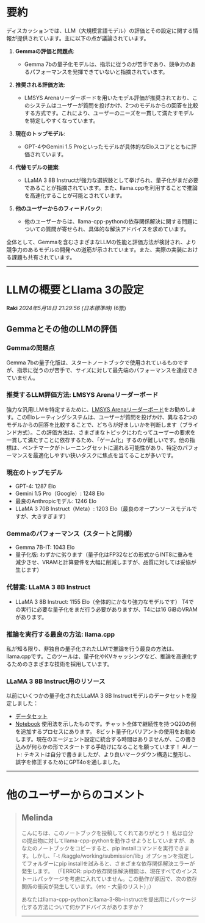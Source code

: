 # 要約 
ディスカッションでは、LLM（大規模言語モデル）の評価とその設定に関する情報が提供されています。主に以下の点が議論されています。

1. **Gemmaの評価と問題点**:
   - Gemma 7bの量子化モデルは、指示に従うのが苦手であり、競争力のあるパフォーマンスを発揮できていないと指摘されています。

2. **推奨される評価方法**:
   - LMSYS Arenaリーダーボードを用いたモデル評価が推奨されており、このシステムはユーザーが質問を投げかけ、2つのモデルからの回答を比較する方式です。これにより、ユーザーのニーズを一貫して満たすモデルを特定しやすくなっています。

3. **現在のトップモデル**:
   - GPT-4やGemini 1.5 Proといったモデルが具体的なEloスコアとともに評価されています。

4. **代替モデルの提案**:
   - LLaMA 3 8B Instructが強力な選択肢として挙げられ、量子化がまだ必要であることが指摘されています。また、llama.cppを利用することで推論を高速化することが可能とされています。

5. **他のユーザーからのフィードバック**:
   - 他のユーザーからは、llama-cpp-pythonの依存関係解決に関する問題についての質問が寄せられ、具体的な解決アドバイスを求めています。

全体として、Gemmaを含むさまざまなLLMの性能と評価方法が検討され、より競争力のあるモデルの開発への道筋が示されています。また、実際の実装における課題も共有されています。

---
# LLMの概要とLlama 3の設定
**Raki** *2024年5月18日 21:29:56 (日本標準時)* (6票)
## Gemmaとその他のLLMの評価
### Gemmaの問題点
Gemma 7bの量子化版は、スタートノートブックで使用されているものですが、指示に従うのが苦手で、サイズに対して最先端のパフォーマンスを達成できていません。
### 推奨するLLM評価方法: LMSYS Arenaリーダーボード
強力な汎用LLMを特定するために、[LMSYS Arenaリーダーボード](https://chat.lmsys.org/)をお勧めします。このEloレーティングシステムは、ユーザーが質問を投げかけ、異なる2つのモデルからの回答を比較することで、どちらが好ましいかを判断します（ブラインド方式）。この評価方法は、さまざまなトピックにわたってユーザーの要求を一貫して満たすことに依存するため、「ゲーム化」するのが難しいです。他の指標は、ベンチマークがトレーニングセットに漏れる可能性があり、特定のパフォーマンスを最適化しやすい狭いタスクに焦点を当てることが多いです。
### 現在のトップモデル
- GPT-4: 1287 Elo
- Gemini 1.5 Pro（Google）: 1248 Elo
- 最良のAnthropicモデル: 1246 Elo
- LLaMA 3 70B Instruct（Meta）: 1203 Elo（最良のオープンソースモデルですが、大きすぎます）
### Gemmaのパフォーマンス（スタートと同様）
- Gemma 7B-IT: 1043 Elo
- 量子化版: わずかに劣ります（量子化はFP32などの形式からINT8に重みを減少させ、VRAMと計算要件を大幅に削減しますが、品質に対しては妥協が生じます）
### 代替案: LLaMA 3 8B Instruct
- LLaMA 3 8B Instruct: 1155 Elo（全体的にかなり強力なモデルです）
T4での実行に必要な量子化をまだ行う必要がありますが、T4には16 GiBのVRAMがあります。
### 推論を実行する最良の方法: llama.cpp
私が知る限り、非独自の量子化されたLLMで推論を行う最良の方法は、llama.cppです。このツールは、量子化やKVキャッシングなど、推論を高速化するためのさまざまな技術を採用しています。
### LLaMA 3 8B Instruct用のリソース
以前にいくつかの量子化されたLLaMA 3 8B Instructモデルのデータセットを設定しました：
- [データセット](https://www.kaggle.com/datasets/raki21/meta-llama-3-8b-gguf)
- [Notebook](https://www.kaggle.com/code/raki21/llama-3-gguf-with-llama-cpp) 使用法を示したものです。チャット全体で継続性を持つQ20の例を追加するプロセスにあります。
8ビット量子化バリアントの使用をお勧めします。現在のエージェント設定に統合する時間はありませんが、この書き込みが何らかの形でスタートする手助けになることを願っています！
AIノート: テキストは自分で書きましたが、より良いマークダウン構造に整形し、誤字を修正するためにGPT4oを通しました。
---
# 他のユーザーからのコメント
> ## Melinda
> 
> こんにちは、このノートブックを投稿してくれてありがとう！ 私は自分の提出物に対してllama-cpp-pythonを動作させようとしていますが、あなたのノートブックをコピーすると、pip installコマンドを実行できます。しかし、「-t /kaggle/working/submission/lib」オプションを指定してフォルダーにpip installを試みると、さまざまな依存関係解決エラーが発生します。 （「ERROR: pipの依存関係解決機能は、現在すべてのインストールパッケージを考慮に入れていません。この動作が原因で、次の依存関係の衝突が発生しています。（etc - 大量のリスト）」）
> 
> あなたはllama-cpp-pythonとllama-3-8b-instructを提出用にパッケージ化する方法について何かアドバイスがありますか？ 
> 
> ---
